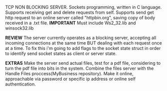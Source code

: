 TCP NON BLOCKING SERVER.
Sockets programming, written in C language.
Supports receiving get and delete requests from self.
Supports send get http request to an online server called "httpbin.org", saving copy of body received in a .txt file.
**IMPORTANT**
Must include Ws2_32.lib and winsock32.lib

**REVIEW**
The server currently operates as a blocking server, accepting all incoming connections at the same time BUT dealing with each request once at a time.
To fix this i'm going to add flags to the socket state struct in order to identify send socket states as client or server state.

**EXTRAS**
Make the server send actual files, test for a pdf file, considering to turn the pdf file into bits in the system.
Combine the files server with the Handle Files proccess(MyBusiness repository).
Make it online, approachable via password or specific ip address or online self authentication.
